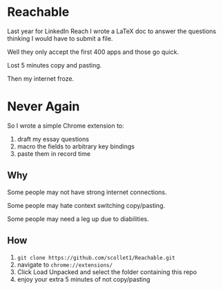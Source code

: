 # Reachable
Last year for LinkedIn Reach I wrote a LaTeX doc to answer the questions thinking I would have to submit a file.

Well they only accept the first 400 apps and those go quick.

Lost 5 minutes copy and pasting.

Then my internet froze.

# Never Again

So I wrote a simple Chrome extension to:
  1. draft my essay questions
  2. macro the fields to arbitrary key bindings
  3. paste them in record time
  
## Why

Some people may not have strong internet connections.

Some people may hate context switching copy/pasting.

Some people may need a leg up due to diabilities.

## How

  1. `git clone https://github.com/scollet1/Reachable.git`
  2. navigate to `chrome://extensions/`
  3. Click Load Unpacked and select the folder containing this repo
  4. enjoy your extra 5 minutes of not copy/pasting
